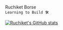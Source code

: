 Ruchiket Borse
<br/>
`Learning to Build 🛠️`


[![Ruchiket's GitHub stats](https://github-readme-stats.vercel.app/api?username=ruchiket100)](https://github.com/anuraghazra/github-readme-stats)
